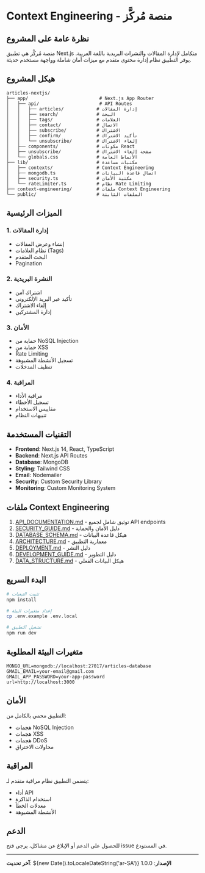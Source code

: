 # Context Engineering - منصة مُركَّز

## نظرة عامة على المشروع

منصة مُركَّز هي تطبيق Next.js متكامل لإدارة المقالات والنشرات البريدية باللغة العربية. يوفر التطبيق نظام إدارة محتوى متقدم مع ميزات أمان شاملة وواجهة مستخدم حديثة.

## هيكل المشروع

```
articles-nextjs/
├── app/                          # Next.js App Router
│   ├── api/                      # API Routes
│   │   ├── articles/            # إدارة المقالات
│   │   ├── search/              # البحث
│   │   ├── tags/                # العلامات
│   │   ├── contact/             # الاتصال
│   │   ├── subscribe/           # الاشتراك
│   │   ├── confirm/             # تأكيد الاشتراك
│   │   └── unsubscribe/         # إلغاء الاشتراك
│   ├── components/              # مكونات React
│   ├── unsubscribe/             # صفحة إلغاء الاشتراك
│   └── globals.css              # الأنماط العامة
├── lib/                         # مكتبات مساعدة
│   ├── contexts/                # Context Engineering
│   ├── mongodb.ts               # اتصال قاعدة البيانات
│   ├── security.ts              # مكتبة الأمان
│   └── rateLimiter.ts           # نظام Rate Limiting
├── context-engineering/         # ملفات Context Engineering
└── public/                      # الملفات الثابتة
```

## الميزات الرئيسية

### 1. إدارة المقالات

- إنشاء وعرض المقالات
- نظام العلامات (Tags)
- البحث المتقدم
- Pagination

### 2. النشرة البريدية

- اشتراك آمن
- تأكيد عبر البريد الإلكتروني
- إلغاء الاشتراك
- إدارة المشتركين

### 3. الأمان

- حماية من NoSQL Injection
- حماية من XSS
- Rate Limiting
- تسجيل الأنشطة المشبوهة
- تنظيف المدخلات

### 4. المراقبة

- مراقبة الأداء
- تسجيل الأخطاء
- مقاييس الاستخدام
- تنبيهات النظام

## التقنيات المستخدمة

- **Frontend**: Next.js 14, React, TypeScript
- **Backend**: Next.js API Routes
- **Database**: MongoDB
- **Styling**: Tailwind CSS
- **Email**: Nodemailer
- **Security**: Custom Security Library
- **Monitoring**: Custom Monitoring System

## ملفات Context Engineering

1. [API_DOCUMENTATION.md](./API_DOCUMENTATION.md) - توثيق شامل لجميع API endpoints
2. [SECURITY_GUIDE.md](./SECURITY_GUIDE.md) - دليل الأمان والحماية
3. [DATABASE_SCHEMA.md](./DATABASE_SCHEMA.md) - هيكل قاعدة البيانات
4. [ARCHITECTURE.md](./ARCHITECTURE.md) - معمارية التطبيق
5. [DEPLOYMENT.md](./DEPLOYMENT.md) - دليل النشر
6. [DEVELOPMENT_GUIDE.md](./DEVELOPMENT_GUIDE.md) - دليل التطوير
7. [DATA_STRUCTURE.md](./DATA_STRUCTURE.md) - هيكل البيانات الفعلي

## البدء السريع

```bash
# تثبيت التبعيات
npm install

# إعداد متغيرات البيئة
cp .env.example .env.local

# تشغيل التطبيق
npm run dev
```

## متغيرات البيئة المطلوبة

```env
MONGO_URL=mongodb://localhost:27017/articles-database
GMAIL_EMAIL=your-email@gmail.com
GMAIL_APP_PASSWORD=your-app-password
url=http://localhost:3000
```

## الأمان

التطبيق محمي بالكامل من:

- هجمات NoSQL Injection
- هجمات XSS
- هجمات DDoS
- محاولات الاختراق

## المراقبة

يتضمن التطبيق نظام مراقبة متقدم لـ:

- أداء API
- استخدام الذاكرة
- معدلات الخطأ
- الأنشطة المشبوهة

## الدعم

للحصول على الدعم أو الإبلاغ عن مشاكل، يرجى فتح issue في المستودع.

---

**آخر تحديث**: ${new Date().toLocaleDateString('ar-SA')}
**الإصدار**: 1.0.0
